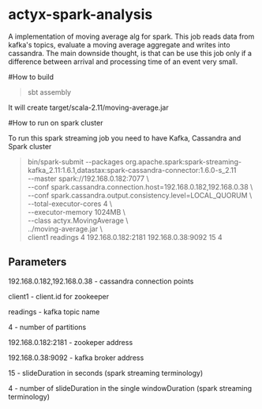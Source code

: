 # actyx-spark-analysis

A implementation of moving average alg for spark. This job reads data from kafka's topics, evaluate a moving average aggregate and writes into cassandra. The main downside thought, is that can be use this job only if a difference between arrival and processing time of an event very small. 


#How to build

> sbt assembly

It will create target/scala-2.11/moving-average.jar

#How to run on spark cluster

To run this spark streaming job you need to have Kafka, Cassandra and Spark cluster

> bin/spark-submit --packages org.apache.spark:spark-streaming-kafka_2.11:1.6.1,datastax:spark-cassandra-connector:1.6.0-s_2.11 \
  --master spark://192.168.0.182:7077 \  
  --conf spark.cassandra.connection.host=192.168.0.182,192.168.0.38 \  
  --conf spark.cassandra.output.consistency.level=LOCAL_QUORUM \  
  --total-executor-cores 4 \  
  --executor-memory 1024MB \  
  --class actyx.MovingAverage \  
  ../moving-average.jar \  
  client1 readings 4 192.168.0.182:2181 192.168.0.38:9092 15 4

## Parameters 

192.168.0.182,192.168.0.38 - cassandra connection points

client1 - client.id for zookeeper

readings - kafka topic name

4 - number of partitions  

192.168.0.182:2181 - zookeper address

192.168.0.38:9092 - kafka broker address 

15 - slideDuration in seconds (spark streaming terminology)
 
4 - number of slideDuration in the single windowDuration (spark streaming terminology) 

